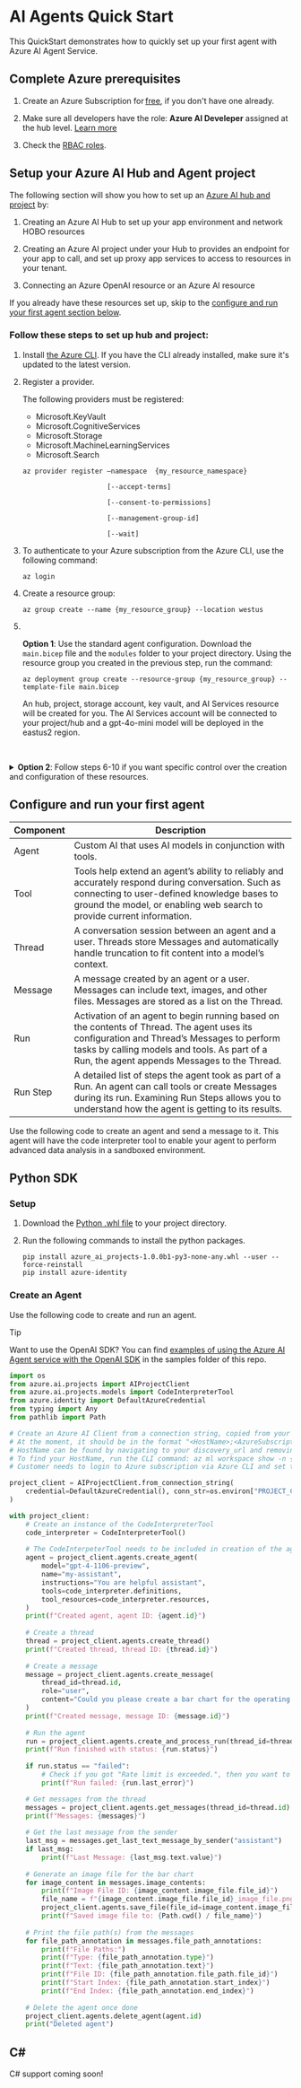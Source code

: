 # AI Agents Quick Start 

This QuickStart demonstrates how to quickly set up your first agent with Azure AI Agent Service. 
 
## Complete Azure prerequisites 

1. Create an Azure Subscription for [free](https://azure.microsoft.com/free/ai-services/), if you don't have one already. 

2. Make sure all developers have the role: **Azure AI Develeper** assigned at the hub level. [Learn more](https://learn.microsoft.com/en-us/azure/ai-studio/concepts/rbac-ai-studio)

3. Check the [RBAC roles](./rbac.md). 

## Setup your Azure AI Hub and Agent project 

The following section will show you how to set up an [Azure AI hub and project](https://learn.microsoft.com/azure/ai-studio/quickstarts/get-started-playground) by: 

1. Creating an Azure AI Hub to set up your app environment and network HOBO resources  

1. Creating an Azure AI project under your Hub to provides an endpoint for your app to call, and set up proxy app services to access to resources in your tenant.  

1. Connecting an Azure OpenAI resource or an Azure AI resource 

If you already have these resources set up, skip to the [configure and run your first agent section below](#configure-and-run-your-first-agent).

### Follow these steps to set up hub and project: 

1. Install [the Azure CLI](https://learn.microsoft.com/cli/azure/install-azure-cli-windows?tabs=azure-cli). If you have the CLI already installed, make sure it's updated to the latest version.

1. Register a provider. 

    The following providers must be registered:
    - Microsoft.KeyVault
    - Microsoft.CognitiveServices
    - Microsoft.Storage
    - Microsoft.MachineLearningServices
    - Microsoft.Search
    
    ```console
    az provider register –namespace  {my_resource_namespace} 
    
                         [--accept-terms] 
    
                         [--consent-to-permissions] 
    
                         [--management-group-id] 
    
                         [--wait] 
    ```
1. To authenticate to your Azure subscription from the Azure CLI, use the following command: 

    ```console
    az login
    ```
2. Create a resource group: 

    ```console
    az group create --name {my_resource_group} --location westus 
    ```

3. <br>

    **Option 1**: Use the standard agent configuration. Download the `main.bicep` file and the `modules` folder to your project directory. Using the resource group you created in the previous step, run the command:
    ```console
    az deployment group create --resource-group {my_resource_group} --template-file main.bicep
    ```
    An hub, project, storage account, key vault, and AI Services resource will be created for you. The AI Services account will be connected to your project/hub and a gpt-4o-mini model will be deployed in the eastus2 region.

    <br>

<details>
    <summary><b>Option 2</b>: Follow steps 6-10 if you want specific control over the creation and configuration of these resources.</summary>

6. Create an Azure OpenAI resource: 

    > [!NOTE]
    > Azure AI Agent Service is currently available for all OpenAI models in available Azure Regions (see the [models guide](https://learn.microsoft.com/azure/ai-services/openai/concepts/models)) and Llama 3.1-405B-instruct. We will be expanding to more models in the future. 

    ```console
     az cognitiveservices account create --name {MyOpenAIResource} --resource-group {my_resource_group} --location eastus --kind OpenAI --sku s0
    ```
  

    Alternatively, you can create an AI Services resource: 
    
    ```console
    az cognitiveservices account create --name {my-multi-service-resource} --resource-group {my_resource_group} --kind AIServices --sku s0 --location eastus    
    ```
  

    Save the id that gets output, you’ll need it later. It will look similar to: `https://eastus.api.cognitive.microsoft.com/ai_services_resource_id: /subscriptions/1234-5678-abcd-9fc6-62780b3d3e05/resourceGroups/my-resource-group/providers/Microsoft.CognitiveServices/accounts/multi-service-resource` 

1. Create an Azure AI Hub.  

    > [!NOTE] the following command auto creates a storage account, AML workspace and Key Vault. 

    ```console
    az ml workspace create --kind hub --resource-group {my_resource_group} --name {my_hub_name} 
    ```

    OR 

    Optional: If you want to connect an existing storage account and/or key vault you can specify them here: 

    ```console
    az ml workspace create --kind hub --resource-group {my_resource_group} --name {my_hub_name} --location {hub-region} --storage-account {my_storage_account_id} --key-vault {my_key_vault_id} 
    ```
 
1. Connect your Hub to your Azure AI resource or Azure OpenAI resource. Replace the resource group and hub name with your resource and hub name. 

    - Save the following in a file named `connection.yml`.

    -  If using an AI Services resource, use the following and replace ai_services_resource_id with the fully qualified ID from earlier.   

    ```yml
    name: myazai_connection  
    type: azure_ai_services  
    endpoint: https://eastus.api.cognitive.microsoft.com/  
    ai_services_resource_id: /subscriptions/12345678-abcd-1234-9fc6-62780b3d3e05/resourceGroups/my-ai-resource-group/providers/Microsoft.CognitiveServices/accounts/multi-service-resource 
    ```

    - If using an Azure OpenAI resource, create the following `connection.yml` file: 
    ```yml
    name: {my_connection_name} 
    type: azure_open_ai 
    azure_endpoint: https://eastus.api.cognitive.microsoft.com/ 
    ```
 

1. Then run the following command: 

    ```console
    az ml connection create --file connection.yml --resource-group {my_resource_group} --workspace-name {my_hub_name}  
    ```

1. Create a Project.  
    - Run the following command to find your ARM ID: 

    ```console
    az ml workspace show -n {my_hub_name} --resource-group {my_resource_group} --query id 
    ```

    - Now run this command to create your project 

    ```console
    az ml workspace create --kind project --hub-id {my_hub_ARM_ID} --resource-group {my_resource_group} --name {my_project_name} 
    ```
    </details>

## Configure and run your first agent


| Component | Description |
|---|---|
| Agent | Custom AI that uses AI models in conjunction with tools. |
| Tool | Tools help extend an agent’s ability to reliably and accurately respond during conversation. Such as connecting to user-defined knowledge bases to ground the model, or enabling web search to provide current information. |
| Thread | A conversation session between an agent and a user. Threads store Messages and automatically handle truncation to fit content into a model’s context. | 
| Message | A message created by an agent or a user. Messages can include text, images, and other files. Messages are stored as a list on the Thread. |
| Run | Activation of an agent to begin running based on the contents of Thread. The agent uses its configuration and Thread’s Messages to perform tasks by calling models and tools. As part of a Run, the agent appends Messages to the Thread. 
| Run Step | A detailed list of steps the agent took as part of a Run. An agent can call tools or create Messages during its run. Examining Run Steps allows you to understand how the agent is getting to its results. |

Use the following code to create an agent and send a message to it. This agent will have the code interpreter  tool to enable your agent to perform advanced data analysis in a sandboxed environment. 

## Python SDK

### Setup
1. Download the [Python .whl file](./packages/azure_ai_projects-1.0.0b1-py3-none-any.whl) to your project directory.

2. Run the following commands to install the python packages. 

    ```console
    pip install azure_ai_projects-1.0.0b1-py3-none-any.whl --user --force-reinstall
    pip install azure-identity
    ```
### Create an Agent
Use the following code to create and run an agent.

> [!TIP]
> Want to use the OpenAI SDK? You can find [examples of using the Azure AI Agent service with the OpenAI SDK](./samples/use-openai.md) in the samples folder of this repo. 

```python
import os
from azure.ai.projects import AIProjectClient
from azure.ai.projects.models import CodeInterpreterTool
from azure.identity import DefaultAzureCredential
from typing import Any
from pathlib import Path

# Create an Azure AI Client from a connection string, copied from your AI Studio project.
# At the moment, it should be in the format "<HostName>;<AzureSubscriptionId>;<ResourceGroup>;<HubName>"
# HostName can be found by navigating to your discovery_url and removing the leading "https://" and trailing "/discovery" 
# To find your HostName, run the CLI command: az ml workspace show -n {project_name} --resource-group {resource_group_name} --query discovery_url
# Customer needs to login to Azure subscription via Azure CLI and set the environment variables

project_client = AIProjectClient.from_connection_string(
    credential=DefaultAzureCredential(), conn_str=os.environ["PROJECT_CONNECTION_STRING"]
)

with project_client:
    # Create an instance of the CodeInterpreterTool
    code_interpreter = CodeInterpreterTool()
 
    # The CodeInterpeterTool needs to be included in creation of the agent
    agent = project_client.agents.create_agent(
        model="gpt-4-1106-preview",
        name="my-assistant",
        instructions="You are helpful assistant",
        tools=code_interpreter.definitions,
        tool_resources=code_interpreter.resources,
    )
    print(f"Created agent, agent ID: {agent.id}")
    
    # Create a thread
    thread = project_client.agents.create_thread()
    print(f"Created thread, thread ID: {thread.id}")
 
    # Create a message
    message = project_client.agents.create_message(
        thread_id=thread.id,
        role="user",
        content="Could you please create a bar chart for the operating profit using the following data and provide the file to me? Company A: $1.2 million, Company B: $2.5 million, Company C: $3.0 million, Company D: $1.8 million",
    )
    print(f"Created message, message ID: {message.id}")
    
    # Run the agent
    run = project_client.agents.create_and_process_run(thread_id=thread.id, assistant_id=agent.id)
    print(f"Run finished with status: {run.status}")
 
    if run.status == "failed":
        # Check if you got "Rate limit is exceeded.", then you want to get more quota
        print(f"Run failed: {run.last_error}")

    # Get messages from the thread 
    messages = project_client.agents.get_messages(thread_id=thread.id)
    print(f"Messages: {messages}")
    
    # Get the last message from the sender
    last_msg = messages.get_last_text_message_by_sender("assistant")
    if last_msg:
        print(f"Last Message: {last_msg.text.value}")
    
    # Generate an image file for the bar chart
    for image_content in messages.image_contents:
        print(f"Image File ID: {image_content.image_file.file_id}")
        file_name = f"{image_content.image_file.file_id}_image_file.png"
        project_client.agents.save_file(file_id=image_content.image_file.file_id, file_name=file_name)
        print(f"Saved image file to: {Path.cwd() / file_name}")
 
    # Print the file path(s) from the messages
    for file_path_annotation in messages.file_path_annotations:
        print(f"File Paths:")
        print(f"Type: {file_path_annotation.type}")
        print(f"Text: {file_path_annotation.text}")
        print(f"File ID: {file_path_annotation.file_path.file_id}")
        print(f"Start Index: {file_path_annotation.start_index}")
        print(f"End Index: {file_path_annotation.end_index}")
    
    # Delete the agent once done
    project_client.agents.delete_agent(agent.id)
    print("Deleted agent")
```

## C#
C# support coming soon!
